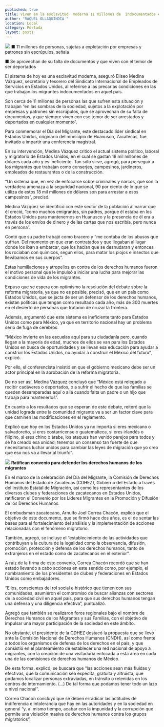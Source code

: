 ```yaml
---
published: true
title: Viven en la esclavitud  moderna 11 millones de  indocumentados en EU
author: "RAQUEL OLLAQUINDIA "
location: Local
category: Portada
layout: posts
---
```


![](http://i.imgur.com/zep28P8m.jpg)
■ 11 millones de personas, sujetas a explotación por empresas y patrones sin escrúpulos, señala

■ Se aprovechan de su falta de documentos y que viven con el temor de ser deportados

El sistema de hoy es una esclavitud moderna, aseguró Eliseo Medina Vázquez, secretario y tesorero del Sindicato Internacional de Empleados de Servicios en Estados Unidos, al referirse a las precarias condiciones en las que trabajan los migrantes indocumentados en aquel país.

Son cerca de 11 millones de personas las que sufren esta situación y trabajan “en las sombras de la sociedad, sujetos a la explotación por empresas y patrones sin escrúpulos, que se aprovechan de su falta de documentos, y que siempre viven con ese temor de ser arrestados y deportados en cualquier momento”.

Para conmemorar el Día del Migrante, este destacado líder sindical en Estados Unidos, originario del municipio de Huanusco, Zacatecas, fue invitado a impartir una conferencia magistral.

En su intervención, Medina Vázquez criticó el actual sistema político, laboral y migratorio de Estados Unidos, en el cual se gastan 18 mil millones de dólares cada año y es ineficiente. Tan sólo sirve, agregó, para perseguir a los migrantes que trabajan como conserjes, campesinos, jardineros, empleados de restaurantes o de la construcción.

“Un sistema que, en vez de enfocarse sobre criminales y narcos, que son la verdadera amenaza a la seguridad nacional, 90 por ciento de lo que se utiliza de estos 18 mil millones de dólares son para arrestar a esos campesinos”, precisó.

Medina Vázquez se identificó con este sector de la población al narrar que él creció, “como muchos emigrantes, sin padres, porque él estaba en los Estados Unidos para mantenernos en Huanusco y la presencia de él era a través de los envíos de dinero y de las cartas que nos escribía, pero nunca en persona”.

Contó que su padre trabajó como bracero y “me contaba de los abusos que sufrían. Del momento en que eran contratados y que llegaban al lugar donde los iban a embarcar, que los hacían que se desnudaran y entonces los rociaban con químicos, según ellos, para matar los piojos e insectos que llevábamos en sus cuerpos”.

Estas humillaciones y atropellos en contra de los derechos humanos fueron el motivo personal que le impulsó a iniciar una lucha para mejorar las condiciones de vida de los migrantes.

Expuso que se espera con optimismo la resolución del debate sobre la reforma migratoria, ya que no es posible, precisó, que en un país como Estados Unidos, que se jacta de ser un defensor de los derechos humanos, existan políticas que tengan como resultado cada año, más de 300 muertes en el desierto de personas que trataron de cruzar la frontera.

Además, argumentó que este sistema es ineficiente tanto para Estados Unidos como para México, ya que en territorio nacional hay un problema serio de fuga de cerebros.

“México invierte en las escuelas aquí para su ciudadanía pero, cuando llegan a la mayoría de edad, muchos de ellos se van para los Estados Unidos en busca de oportunidades y se llevan esa educación para ayudar a construir los Estados Unidos, no ayudar a construir el México del futuro”, explicó.

Por ello, el conferencista insistió en que el gobierno mexicano debe ser un actor principal en la aprobación de la reforma migratoria. 

De no ser así, Medina Vázquez concluyó que “México está relegado a recibir cadáveres o deportados, o a sufrir el hecho de que las familias se queden desamparadas aquí o allá cuando falta un padre o un hijo que trabaja para mantenerlos”.

En cuanto a los resultados que se esperan de este debate, reiteró que la unidad lograda entre la comunidad migrante va a ser un factor clave para que caminen las modificaciones en el reglamento.

Explicó que hoy en los Estados Unidos ya no importa si eres mexicano o salvadoreño, si eres costarricense o guatemalteca, si eres irlandés o filipino, si eres chino o árabe, los ataques han venido parejos para todos y se ha creado esa unidad; tenemos un consenso tan fuerte de que necesitamos luchar unidos para cambiar las leyes de migración que yo creo que eso nos va a llevar al triunfo”.

![](http://i.imgur.com/F9UrdDOm.jpg)
**Ratifican convenio para defender los derechos humanos de los migrantes**

En el marco de la celebración del Día del Migrante, la Comisión de Derechos Humanos del Estado de Zacatecas (CDHEZ), Gobierno del Estado a través del Instituto Estatal de Migración, así como los representantes de los diversos clubes y federaciones de zacatecanos en Estados Unidos, ratificaron el Convenio por los Líderes Migrantes en la Promoción y Difusión de los Derechos Humanos.

El ombudsman zacatecano, Arnulfo Joel Correa Chacón, explicó que el objetivo de este documento, que se firmó hace dos años, es el de sentar las bases para el fortalecimiento del análisis y la implementación de acciones relacionadas con el fenómeno migratorio.

También, agregó, se incluye el “establecimiento de las actividades que contribuyan a la cultura de la legalidad como la observancia, difusión, promoción, protección y defensa de los derechos humanos, tanto de extranjeros en el estado como de zacatecanos en el exterior”.

A raíz de la firma de este convenio, Correa Chacón recordó que se han estado llevando a cabo acciones en este sentido como, por ejemplo, el nombramiento de los presidentes de clubes y federaciones en Estados Unidos como embajadores.

“Ellos, conscientes del rol social e histórico que tienen con sus comunidades, asumieron el compromiso de buscar alianzas con sectores de la sociedad civil en aquel país, para que sus derechos humanos tengan una defensa y una diligencia efectiva”, puntualizó.

Agregó que también se realizaron foros regionales bajo el nombre de Derechos Humanos de los Migrantes y sus Familias, con el objetivo de impulsar una mayor participación de la sociedad en este ámbito.

No obstante, el presidente de la CDHEZ destacó la propuesta que se llevó ante la Comisión Nacional de Derechos Humanos (CNDH), así como frente a todos los organismos de defensa de los derechos en el país, y que consistió en el planteamiento de establecer una red nacional de apoyo a migrantes, con la creación de una visitaduría enfocada a esta área en cada una de las comisiones de derechos humanos de México.

De esta forma, explicó, se buscará que “las acciones sean más fluidas y efectivas, que la comunicación sea expedita, gratuita y altruista, que podamos localizar personas extraviadas, en tránsito o retenidas en los centros de internamiento. (…) De tal forma que podamos tener todo un lazo a nivel nacional”.

Correa Chacón concluyó que se deben erradicar las actitudes de indiferencia e intolerancia que hay en las autoridades y en la sociedad en general “y, al mismo tiempo, acabar con la impunidad y la corrupción que permite una violación masiva de derechos  humanos contra los grupos migratorios”.
